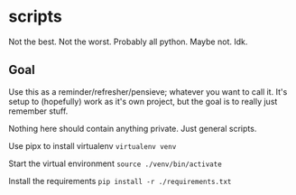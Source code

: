 # scripts

Not the best. Not the worst. Probably all python. Maybe not. Idk.

## Goal

Use this as a reminder/refresher/pensieve; whatever you want to call it. It's setup to (hopefully) work as it's own project, but the goal is to really just remember stuff.

Nothing here should contain anything private. Just general scripts.

Use pipx to install virtualenv
`virtualenv venv`

Start the virtual environment
`source ./venv/bin/activate`

Install the requirements
`pip install -r ./requirements.txt`
